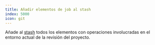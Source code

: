 ```yaml
---
title: Añadir elementos de job al stash
index: 5000
icon: git
---
```


Añade al [stash](concepts/stash)  todos los elementos con 
operaciones involucradas en el entorno actual de la revisión del proyecto.
